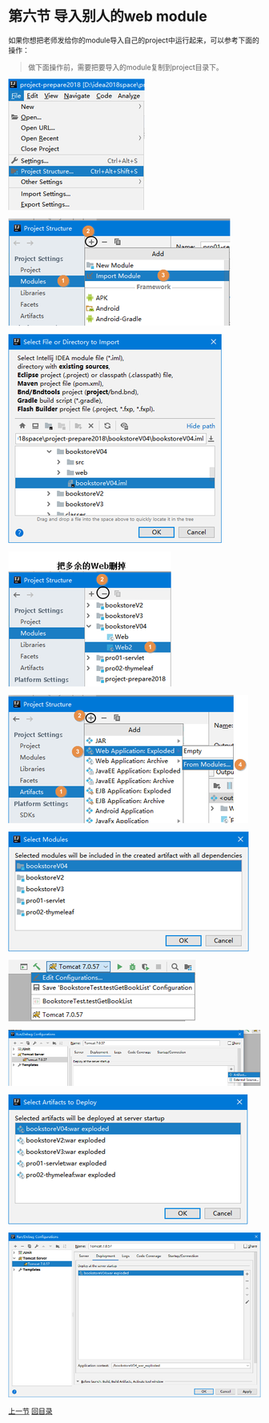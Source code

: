 # 第六节 导入别人的web module

如果你想把老师发给你的module导入自己的project中运行起来，可以参考下面的操作：

> 做下面操作前，需要把要导入的module复制到project目录下。

![./images](./images/img049.png)

![./images](./images/img050.png)

![./images](./images/img051.png)

![./images](./images/img052.png)

![./images](./images/img053.png)

![./images](./images/img054.png)

![./images](./images/img055.png)

![./images](./images/img056.png)

![./images](./images/img057.png)

![./images](./images/img058.png)

[上一节](verse05.html) [回目录](index.html)